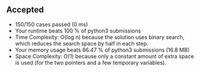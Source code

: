 Accepted
--------

-   150/150 cases passed (0 ms)
-   Your runtime beats 100 % of python3 submissions
-   Time Complexity: O(log n) because the solution uses binary search, which reduces the search space by half in each step.
-   Your memory usage beats 86.47 % of python3 submissions (16.8 MB)
-   Space Complexity: O(1) because only a constant amount of extra space is used (for the two pointers and a few temporary variables).